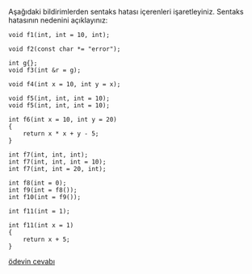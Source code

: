 Aşağıdaki bildirimlerden sentaks hatası içerenleri işaretleyiniz. Sentaks hatasının nedenini açıklayınız:



```
void f1(int, int = 10, int);
```


```
void f2(const char *= "error");
```


```
int g{};
void f3(int &r = g);
```


```
void f4(int x = 10, int y = x);
```

```
void f5(int, int, int = 10);
void f5(int, int, int = 10);
```


```
int f6(int x = 10, int y = 20)
{
	return x * x + y - 5;
}
```

```
int f7(int, int, int);
int f7(int, int, int = 10);
int f7(int, int = 20, int);
```

```
int f8(int = 0);
int f9(int = f8());
int f10(int = f9());
```

```
int f11(int = 1);

int f11(int x = 1)
{
	return x + 5;
}
```

[ödevin cevabı](https://vimeo.com/551895421)





